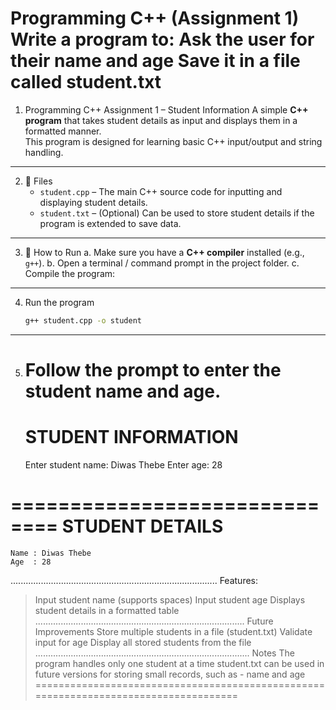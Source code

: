 Programming C++ (Assignment 1)
Write a program to: 
Ask the user for their name and age Save it in a file called student.txt
================================================================================
1. Programming C++ Assignment 1 – Student Information
    A simple **C++ program** that takes student details as input and displays them in a     formatted manner.  
    This program is designed for learning basic C++ input/output and string handling.
--------------------------------------------------------------------------------  
2. 📂 Files
    - `student.cpp` – The main C++ source code for inputting and displaying                     student details.  
    - `student.txt` – (Optional) Can be used to store student details if the program is     extended to save data.
----------------------------------------------------------------------------------
3. 📝 How to Run
    a. Make sure you have a **C++ compiler** installed (e.g., `g++`).
    b. Open a terminal / command prompt in the project folder.
    c. Compile the program:
----------------------------------------------------------------------------------
4. Run the program
    ```bash
    g++ student.cpp -o student
-----------------------------------------------------------------------------------
5. Follow the prompt to enter the student name and age.
   ==============================
     STUDENT INFORMATION      
   ==============================
    Enter student name: Diwas Thebe
    Enter age: 28

  ==============================
      STUDENT DETAILS         
  ==============================
    Name : Diwas Thebe
    Age  : 28
 ..................................................................................
Features:
> Input student name (supports spaces)
> Input student age
> Displays student details in a formatted table
...................................................................................
Future Improvements
> Store multiple students in a file (student.txt)
> Validate input for age
> Display all stored students from the file
.....................................................................................
Notes
> The program handles only one student at a time
> student.txt can be used in future versions for storing
  small records, such as - name and age
=====================================================================================
